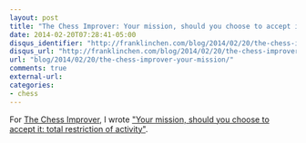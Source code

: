 ```yaml
---
layout: post
title: "The Chess Improver: Your mission, should you choose to accept it: total restriction of activity"
date: 2014-02-20T07:28:41-05:00
disqus_identifier: "http://franklinchen.com/blog/2014/02/20/the-chess-improver-your-mission/"
disqus_url: "http://franklinchen.com/blog/2014/02/20/the-chess-improver-your-mission/"
url: "blog/2014/02/20/the-chess-improver-your-mission/"
comments: true
external-url: 
categories: 
- chess
---
```

For [The Chess Improver](http://chessimprover.com/), I wrote ["Your mission, should you choose to accept it: total restriction of activity"](http://chessimprover.com/your-mission-should-you-choose-to-accept-it-total-restriction-of-activity/).